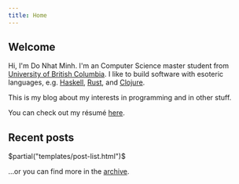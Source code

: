 ```yaml
---
title: Home
---
```


## Welcome ##

Hi, I'm Do Nhat Minh. I'm an Computer Science master student from [University of
British Columbia](http://ubc.ca). I like to build software with esoteric
languages, e.g. [Haskell](http://haskell.org), [Rust](http://rust-lang.org), and
[Clojure](http://clojure.org).

This is my blog about my interests in programming and in other stuff.

You can check out my résumé [here](/resume.pdf).

## Recent posts ##

$partial("templates/post-list.html")$

…or you can find more in the [archive](/archive.html).
